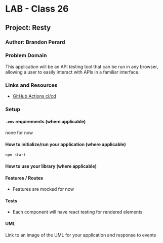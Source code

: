 # LAB - Class 26

## Project: Resty

### Author: Brandon Perard

### Problem Domain  

This application will be an API testing tool that can be run in any browser, allowing a user to easily interact with APIs in a familiar interface.

### Links and Resources

- [GitHub Actions ci/cd](https://github.com/bperard/resty/actions)
<!-- - [back-end server url](http://xyz.com) (when applicable) -->
<!-- - [front-end application](http://xyz.com) (when applicable) -->

### Setup

#### `.env` requirements (where applicable)

none for now


#### How to initialize/run your application (where applicable)

`npm start`

#### How to use your library (where applicable)

#### Features / Routes

- Features are mocked for now

#### Tests

- Each component will have react testing for rendered elements

#### UML

Link to an image of the UML for your application and response to events